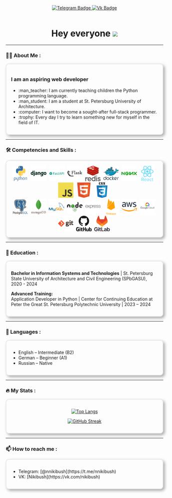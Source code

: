 <div id="header" align="center">
  <div id="badges">
    <a href="https://t.me/nnikibush">
      <img src="https://img.shields.io/badge/Telegram-blue?style=for-the-badge&logo=telegram&logoColor=white" alt="Telegram Badge"/>
    </a>
    <a href="https://vk.com/nikibush">
      <img src="https://img.shields.io/badge/Вконтакте-blue?style=for-the-badge&logo=vk&logoColor=white" alt="Vk Badge"/>
    </a>
  </div>
  <img src="https://komarev.com/ghpvc/?username=JJNikJJ&style=flat-square&color=blue" alt=""/>
  <h1>
    Hey everyone
    <img src="https://media.giphy.com/media/hvRJCLFzcasrR4ia7z/giphy.gif" width="30px"/>
  </h1>
</div>

---

### :man_technologist: About Me :

<div style="border: 2px solid #e7e7e7; border-radius: 10px; padding: 15px; box-shadow: 5px 5px 10px #aaa;">
  <h3>I am an aspiring web developer</h3>
  <ul>
    <li>:man_teacher: I am currently teaching children the Python programming language.</li>
    <li>:man_student: I am a student at St. Petersburg University of Architecture.</li>
    <li>:computer: I want to become a sought-after full-stack programmer.</li>
    <li>:trophy: Every day I try to learn something new for myself in the field of IT.</li>
  </ul>
</div>

---

### :hammer_and_wrench: Competencies and Skills :

<div style="border: 2px solid #e7e7e7; border-radius: 10px; padding: 15px; box-shadow: 5px 5px 10px #aaa;">
  <div align="center">
    <img src="https://github.com/devicons/devicon/blob/master/icons/python/python-original-wordmark.svg" title="Python" alt="Python" width="50" height="50"/>&nbsp;
    <img src="https://github.com/devicons/devicon/blob/master/icons/django/django-plain-wordmark.svg" title="Django" alt="Django" width="50" height="50"/>&nbsp;
    <img src="https://github.com/devicons/devicon/blob/master/icons/fastapi/fastapi-plain-wordmark.svg" title="FastAPI" alt="FastAPI" width="50" height="50"/>&nbsp;
    <img src="https://github.com/devicons/devicon/blob/master/icons/flask/flask-original-wordmark.svg" title="Flask" alt="Flask" width="50" height="50"/>&nbsp;
    <img src="https://github.com/devicons/devicon/blob/master/icons/redis/redis-original-wordmark.svg" title="Redis" alt="Redis" width="50" height="50"/>&nbsp;
    <img src="https://github.com/devicons/devicon/blob/master/icons/docker/docker-original-wordmark.svg" title="Docker" alt="Docker" width="50" height="50"/>&nbsp;
    <img src="https://github.com/devicons/devicon/blob/master/icons/nginx/nginx-original.svg" title="Nginx" alt="Nginx" width="50" height="50"/>&nbsp;
    <img src="https://github.com/devicons/devicon/blob/master/icons/react/react-original-wordmark.svg" title="React" alt="React" width="50" height="50"/>&nbsp;
    <img src="https://github.com/devicons/devicon/blob/master/icons/javascript/javascript-original.svg" title="JavaScript" alt="JavaScript" width="50" height="50"/>&nbsp;
    <img src="https://github.com/devicons/devicon/blob/master/icons/html5/html5-original.svg" title="HTML5" alt="HTML" width="50" height="50"/>&nbsp;
    <img src="https://github.com/devicons/devicon/blob/master/icons/css3/css3-original-wordmark.svg" title="CSS3" alt="CSS" width="50" height="50"/>&nbsp;
  </div>
  <div align="center">
    <img src="https://github.com/devicons/devicon/blob/master/icons/postgresql/postgresql-original-wordmark.svg" title="PostgreSQL" alt="PostgreSQL" width="50" height="50"/>&nbsp;
    <img src="https://github.com/devicons/devicon/blob/master/icons/mongodb/mongodb-original-wordmark.svg" title="MongoDB" alt="MongoDB" width="50" height="50"/>&nbsp;
    <img src="https://github.com/devicons/devicon/blob/master/icons/mysql/mysql-original-wordmark.svg" title="MySQL" alt="MySQL" width="50" height="50"/>&nbsp;
    <img src="https://github.com/devicons/devicon/blob/master/icons/nodejs/nodejs-original-wordmark.svg" title="NodeJS" alt="NodeJS" width="50" height="50"/>&nbsp;
    <img src="https://github.com/devicons/devicon/blob/master/icons/express/express-original-wordmark.svg" title="ExpressJS" alt="ExpressJS" width="50" height="50"/>&nbsp;
    <img src="https://github.com/devicons/devicon/blob/master/icons/firebase/firebase-plain-wordmark.svg" title="Firebase" alt="Firebase" width="50" height="50"/>&nbsp;
    <img src="https://github.com/devicons/devicon/blob/master/icons/amazonwebservices/amazonwebservices-original-wordmark.svg" title="AWS" alt="AWS" width="50" height="50"/>&nbsp;
    <img src="https://github.com/devicons/devicon/blob/master/icons/googlecloud/googlecloud-original-wordmark.svg" title="Google Cloud" alt="Google Cloud" width="50" height="50"/>&nbsp;
    <img src="https://github.com/devicons/devicon/blob/master/icons/git/git-original-wordmark.svg" title="Git" alt="Git" width="50" height="50"/>&nbsp;
    <img src="https://github.com/devicons/devicon/blob/master/icons/github/github-original-wordmark.svg" title="GitHub" alt="GitHub" width="50" height="50"/>&nbsp;
    <img src="https://github.com/devicons/devicon/blob/master/icons/gitlab/gitlab-original-wordmark.svg" title="GitLab" alt="GitLab" width="50" height="50"/>&nbsp;
  </div>
</div>

---

### :memo: Education :

<div style="border: 2px solid #e7e7e7; border-radius: 10px; padding: 15px; box-shadow: 5px 5px 10px #aaa;">
  <p><b>Bachelor in Information Systems and Technologies</b> | St. Petersburg State University of Architecture and Civil Engineering (SPbGASU), 2020 - 2024</p>
  <p><b>Advanced Training:</b><br>
  Application Developer in Python | Center for Continuing Education at Peter the Great St. Petersburg Polytechnic University | 2023 – 2024</p>
</div>

---

### :speech_balloon: Languages :

<div style="border: 2px solid #e7e7e7; border-radius: 10px; padding: 15px; box-shadow: 5px 5px 10px #aaa;">
  <ul>
    <li>English – Intermediate (B2)</li>
    <li>German – Beginner (A1)</li>
    <li>Russian – Native</li>
  </ul>
</div>

---

### :fire: My Stats :

<div style="border: 2px solid #e7e7e7; border-radius: 10px; padding: 15px; box-shadow: 5px 5px 10px #aaa;">
<div align="center">
  
  [![Top Langs](https://github-readme-stats.vercel.app/api/top-langs/?username=JJNikJJ&layout=compact&theme=vision-friendly-dark)](https://github.com/anuraghazra/github-readme-stats)

  [![GitHub Streak](http://github-readme-streak-stats.herokuapp.com?user=JJNikJJ&theme=dark)](https://git.io/streak-stats)

</div>
</div>

---

### :mailbox: How to reach me :

<div style="border: 2px solid #e7e7e7; border-radius: 10px; padding: 15px; box-shadow: 5px 5px 10px #aaa;">
  <ul>
    <li>Telegram: [@nnikibush](https://t.me/nnikibush)</li>
    <li>VK: [Nikibush](https://vk.com/nikibush)</li>
  </ul>
</div>
